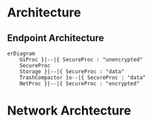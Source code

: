 # Architecture 

## Endpoint Architecture 

```mermaid
erDiagram
    UiProc }|--|{ SecureProc : "unencrypted"
    SecureProc
    Storage }|--|{ SecureProc : "data"
    TrashCompactor }o--|{ SecureProc : "data"
    NetProc }|--|{ SecureProc : "encrypted"
```
    
# Network Archtecture

